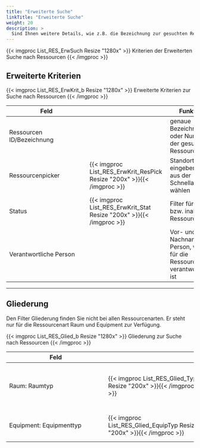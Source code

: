 ```yaml
---
title: "Erweiterte Suche"
linkTitle: "Erweiterte Suche"
weight: 20
description: >
  Sind Ihnen weitere Details, wie z.B. die Bezeichnung zur gesuchten Ressource bekannt, grenzen Sie das Ergebnis über die Erweiterte Suche weiter ein.
---
```

{{< imgproc List_RES_ErwSuch Resize "1280x" >}}
Kriterien der Erweiterten Suche nach Ressourcen
{{< /imgproc >}}

## Erweiterte Kriterien
{{< imgproc List_RES_ErwKrit_b Resize "1280x" >}}
Erweiterte Kriterien zur Suche nach Ressourcen
{{< /imgproc >}}

 |<div style="width:200px">Feld</div>|<div style="width:200px"></div>|Funktion|
 |---|---|---|
 |Ressourcen ID/Bezeichnung||genaue Bezeichnung oder Nummer der gesuchten Ressource|
 |Ressourcenpicker|{{< imgproc List_RES_ErwKrit_ResPick Resize "200x" >}}{{< /imgproc >}}|Standort eingeben oder aus der Schnellauswahl wählen|
 |Status|{{< imgproc List_RES_ErwKrit_Stat Resize "200x" >}}{{< /imgproc >}}|Filter für aktive bzw. inaktive Ressourcen|
 |Verantwortliche Person||Vor- und/oder Nachname der Person, welche für die Ressource verantwortlich ist|
---

<!-- Buttons Ressourcenpicker -->

## Gliederung
Den Filter Gliederung finden Sie nicht bei allen Ressourcenarten. Er steht nur für die Ressourcenart Raum und Equipment zur Verfügung.

{{< imgproc List_RES_Glied_b Resize "1280x" >}}
Gliederung zur Suche nach Ressourcen
{{< /imgproc >}}

|<div style="width:250px">Feld</div>|<div style="width:250px"></div>|Funktion|
 |---|---|---|
 |Raum: Raumtyp|{{< imgproc List_RES_Glied_Typ Resize "200x" >}}{{< /imgproc >}}|Räume sind firemnspezifisch gegliedert </br> _z.B. Konferenzraum, Seminarraum,..._|
 |Equipment: Equipmenttyp|{{< imgproc List_RES_Glied_EquipTyp Resize "200x" >}}{{< /imgproc >}}|Typ des Equipments </br> _z.B. Beamer oder Flipchart_)|






